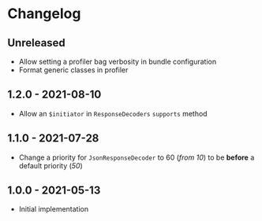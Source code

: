 # Changelog

<!-- There should always be "Unreleased" section at the beginning. -->

## Unreleased
- Allow setting a profiler bag verbosity in bundle configuration
- Format generic classes in profiler

## 1.2.0 - 2021-08-10
- Allow an `$initiator` in `ResponseDecoders` `supports` method

## 1.1.0 - 2021-07-28
- Change a priority for `JsonResponseDecoder` to 60 (_from 10_) to be **before** a default priority (_50_) 

## 1.0.0 - 2021-05-13
- Initial implementation
